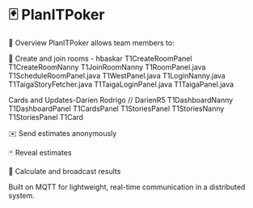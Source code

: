 # 🃏 PlanITPoker 

🚀 Overview
PlanITPoker allows team members to:




👥 Create and join rooms -  hbaskar
T1CreateRoomPanel 
T1CreateRoomNanny 
T1JoinRoomNanny 
T1RoomPanel.java
T1ScheduleRoomPanel.java 
T1WestPanel.java
T1LoginNanny.java 
T1TaigaStoryFetcher.java
T1TaigaLoginPanel.java
T1TaigaPanel.java




Cards and Updates-Darien Rodrigo // DarienR5
T1DashboardNanny
T1DashboardPanel
T1CardsPanel
T1StoriesPanel
T1StoriesNanny
T1StoriesPanel
T1Card

✉️ Send estimates anonymously

🃏 Reveal estimates

🧮 Calculate and broadcast results

Built on MQTT for lightweight, real-time communication in a distributed system.



